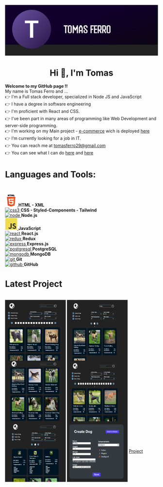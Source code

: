 
<img align ="center" src="Captura de pantalla 2023-08-15 195322.png" alt="tomas">
<h1 align="center">Hi 👋, I'm Tomas</h1>


<b>Welcome to my GitHub page !! </b><br/>
My name is Tomas Ferro and ... <br/>
👉 I'm a Full stack developer, specialized in Node JS and JavaScript <br/>
👉 I have a degree in software engineering<br/>
👉 I'm proficient with React and CSS.<br/> 
👉 I've been part in many areas of programming like Web Development and server-side programming.<br/>
👉 I'm working on my Main project - <a href="https://github.com/tomasferro29/pf-front">e-commerce</a> wich is deployed <a href="https://pf-front-phi.vercel.app/">here</a><br/>
👉 I’m currently looking for a job in IT. <br/> 
👉 You can reach me at tomasferro29@gmail.com<br/>
👉 You can see what I can do <a href="https://ecomerce-admin.vercel.app/">here</a> and <a href="https://pf-front-phi.vercel.app/">here</a><br/> 

<h1>Languages and Tools:</h1><br/>

<a href="https://www.w3.org/html/" target="_blank"> <img src="https://raw.githubusercontent.com/devicons/devicon/master/icons/html5/html5-original-wordmark.svg" alt="html5" width="40" height="40"/> </a> <b>HTML - XML</b>
<br/>
<a href="https://developer.mozilla.org/es/docs/Web/CSS" target="_blank"> <img src="https://cdn.jsdelivr.net/gh/devicons/devicon/icons/css3/css3-original-wordmark.svg" alt="css3" width="40" height="40"/> </a><b>CSS - Styled-Components - Tailwind</b>
<br/>
<a href="https://nodejs.org/es/about" target="_blank"> <img src="https://cdn.jsdelivr.net/gh/devicons/devicon/icons/nodejs/nodejs-original.svg" alt="node" width="40" height="40"/> </a><b>Node.js</b>
<br/>
<a href="https://developer.mozilla.org/en-US/docs/Web/JavaScript" target="_blank"> <img src="https://raw.githubusercontent.com/devicons/devicon/master/icons/javascript/javascript-original.svg" alt="javascript" width="40" height="40"/> </a><b>JavaScript</b>
<br/>
<a href="https://es.react.dev/" target="_blank"> <img src="https://cdn.jsdelivr.net/gh/devicons/devicon/icons/react/react-original.svg" alt="react" width="40" height="40"/> </a> <b>React.js</b>
<br/>
<a href="https://es.redux.js.org/" target="_blank"> <img src="https://cdn.jsdelivr.net/gh/devicons/devicon/icons/redux/redux-original.svg" alt="redux" width="40" height="40"/> </a> <b>Redux</b>
<br/>
<a href="https://expressjs.com/es/" target="_blank"> <img src="https://cdn.jsdelivr.net/gh/devicons/devicon/icons/express/express-original-wordmark.svg" alt="express" width="40" height="40"/> </a><b>Express.js</b>
<br/>
<a href="https://www.postgresql.org/docs/" target="_blank"> <img src="https://cdn.jsdelivr.net/gh/devicons/devicon/icons/postgresql/postgresql-original.svg" alt="postgresql" width="40" height="40"/> </a> <b>PostgreSQL</b>
<br/>
<a href="https://www.mongodb.com/docs/" target="_blank"> <img src="https://cdn.jsdelivr.net/gh/devicons/devicon/icons/mongodb/mongodb-original.svg" alt="mongodb" width="40" height="40"/> </a> <b>MongoDB</b>
<br/>
<a href="https://git-scm.com/" target="_blank"> <img src="https://cdn.jsdelivr.net/gh/devicons/devicon/icons/git/git-original.svg" alt="git" width="40" height="40"/> </a> <b>Git</b>
<br/>
<a href="https://github.com/tomasferro29" target="_blank"> <img src="https://cdn.jsdelivr.net/gh/devicons/devicon/icons/github/github-original.svg" alt="github" width="40" height="40"/> </a> <b>GitHub</b>
<br/>

<h1>Latest Project</h1><br/>

<div display=flex>
<img align ="center" src="dogs.png" alt="tomas" width='200' height='200'>
<img align ="center" src="dogs1.png" alt="tomas" width='200' height='200'>
<img align ="center" src="dogs2.png" alt="tomas" width='200' height='200'>
<img align ="center" src="dogs4.png" alt="tomas" width='200' height='200'>
<img align ="center" src="dogspng.png" alt="tomas" width='200' height='200'>
<img align ="center" src="dogscreate.png" alt="tomas" width='200' height='200'>
<a href="https://github.com/tomasferro29/Individual-Project-Dogs-Fullstack">Project</a>
</div>


<!--
**tomasferro29/tomasferro29** is a ✨ _special_ ✨ repository because its `README.md` (this file) appears on your GitHub profile.

Here are some ideas to get you started:

- 🔭 I’m currently working on ...
- 🌱 I’m currently learning ...
- 👯 I’m looking to collaborate on ...
- 🤔 I’m looking for help with ...
- 💬 Ask me about ...
- 📫 How to reach me: ...
- 😄 Pronouns: ...
- ⚡ Fun fact: ...
-->

